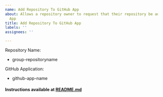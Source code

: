```yaml
---
name: Add Repository To GitHub App
about: Allows a repository owner to request that their repository be added to a GitHub
  App
title: Add Repository To GitHub App
labels: ''
assignees: ''

---
```


Repository Name: 
- group-repositoryname

GitHub Application: 
- github-app-name

#### Instructions available at [README.md](https://github.com/github/actions-app-repository-management/blob/master/README.md#instructions)
